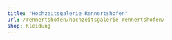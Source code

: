 ```yaml
---
title: "Hochzeitsgalerie Rennertshofen"
url: /rennertshofen/hochzeitsgalerie-rennertshofen/
shop: Kleidung
---
```

